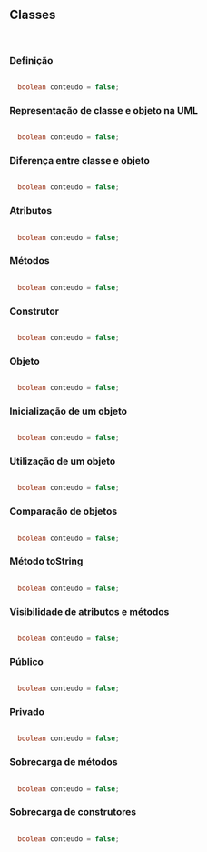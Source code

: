 <h2>Classes</h2> <br>


<h3>Definição</h3>

```java

  boolean conteudo = false;

```

<h3>Representação de classe e objeto na UML</h3>

```java

  boolean conteudo = false;

```

<h3>Diferença entre classe e objeto</h3>

```java

  boolean conteudo = false;

```

<h3>Atributos</h3>

```java

  boolean conteudo = false;

```

<h3>Métodos</h3>

```java

  boolean conteudo = false;

```

<h3>Construtor</h3>

```java

  boolean conteudo = false;

```

<h3>Objeto</h3>

```java

  boolean conteudo = false;

```

<h3>Inicialização de um objeto</h3>

```java

  boolean conteudo = false;

```

<h3>Utilização de um objeto</h3>

```java

  boolean conteudo = false;

```

<h3>Comparação de objetos</h3>

```java

  boolean conteudo = false;

```

<h3>Método toString</h3>

```java

  boolean conteudo = false;

```

<h3>Visibilidade de atributos e métodos</h3>

```java

  boolean conteudo = false;

```

<h3>Público</h3>

```java

  boolean conteudo = false;

```

<h3>Privado</h3>

```java

  boolean conteudo = false;

```

<h3>Sobrecarga de métodos</h3>

```java

  boolean conteudo = false;

```

<h3>Sobrecarga de construtores</h3>

```java

  boolean conteudo = false;

```
